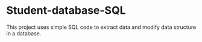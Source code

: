 # Student-database-SQL
This project uses simple SQL code to extract data and modify data structure in a database.
